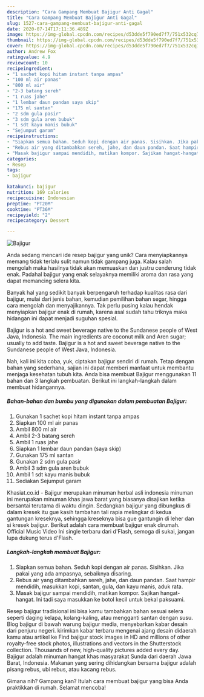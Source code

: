 ```yaml
---
description: "Cara Gampang Membuat Bajigur Anti Gagal"
title: "Cara Gampang Membuat Bajigur Anti Gagal"
slug: 1527-cara-gampang-membuat-bajigur-anti-gagal
date: 2020-07-14T17:11:36.489Z
image: https://img-global.cpcdn.com/recipes/d53dde5f790ed7f7/751x532cq70/bajigur-foto-resep-utama.jpg
thumbnail: https://img-global.cpcdn.com/recipes/d53dde5f790ed7f7/751x532cq70/bajigur-foto-resep-utama.jpg
cover: https://img-global.cpcdn.com/recipes/d53dde5f790ed7f7/751x532cq70/bajigur-foto-resep-utama.jpg
author: Andrew Fox
ratingvalue: 4.9
reviewcount: 10
recipeingredient:
- "1 sachet kopi hitam instant tanpa ampas"
- "100 ml air panas"
- "800 ml air"
- "2-3 batang sereh"
- "1 ruas jahe"
- "1 lembar daun pandan saya skip"
- "175 ml santan"
- "2 sdm gula pasir"
- "3 sdm gula aren bubuk"
- "1 sdt kayu manis bubuk"
- "Sejumput garam"
recipeinstructions:
- "Siapkan semua bahan. Seduh kopi dengan air panas. Sisihkan. Jika pakai yang ada ampasnya, sebaiknya disaring."
- "Rebus air yang ditambahkan sereh, jahe, dan daun pandan. Saat hampir mendidih, masukkan kopi, santan, gula, dan kayu manis, aduk rata."
- "Masak bajigur sampai mendidih, matikan kompor. Sajikan hangat-hangat. Ini tadi saya masukkan ke botol kecil untuk bekal paksuami."
categories:
- Resep
tags:
- bajigur

katakunci: bajigur 
nutrition: 169 calories
recipecuisine: Indonesian
preptime: "PT20M"
cooktime: "PT36M"
recipeyield: "2"
recipecategory: Dessert

---
```



![Bajigur](https://img-global.cpcdn.com/recipes/d53dde5f790ed7f7/751x532cq70/bajigur-foto-resep-utama.jpg)

Anda sedang mencari ide resep bajigur yang unik? Cara menyiapkannya memang tidak terlalu sulit namun tidak gampang juga. Kalau salah mengolah maka hasilnya tidak akan memuaskan dan justru cenderung tidak enak. Padahal bajigur yang enak selayaknya memiliki aroma dan rasa yang dapat memancing selera kita.

Banyak hal yang sedikit banyak berpengaruh terhadap kualitas rasa dari bajigur, mulai dari jenis bahan, kemudian pemilihan bahan segar, hingga cara mengolah dan menyajikannya. Tak perlu pusing kalau hendak menyiapkan bajigur enak di rumah, karena asal sudah tahu triknya maka hidangan ini dapat menjadi suguhan spesial.

Bajigur is a hot and sweet beverage native to the Sundanese people of West Java, Indonesia. The main ingredients are coconut milk and Aren sugar; usually to add taste. Bajigur is a hot and sweet beverage native to the Sundanese people of West Java, Indonesia.


Nah, kali ini kita coba, yuk, ciptakan bajigur sendiri di rumah. Tetap dengan bahan yang sederhana, sajian ini dapat memberi manfaat untuk membantu menjaga kesehatan tubuh kita. Anda bisa membuat Bajigur menggunakan 11 bahan dan 3 langkah pembuatan. Berikut ini langkah-langkah dalam membuat hidangannya.

<!--inarticleads1-->

##### Bahan-bahan dan bumbu yang digunakan dalam pembuatan Bajigur:

1. Gunakan 1 sachet kopi hitam instant tanpa ampas
1. Siapkan 100 ml air panas
1. Ambil 800 ml air
1. Ambil 2-3 batang sereh
1. Ambil 1 ruas jahe
1. Siapkan 1 lembar daun pandan (saya skip)
1. Gunakan 175 ml santan
1. Gunakan 2 sdm gula pasir
1. Ambil 3 sdm gula aren bubuk
1. Ambil 1 sdt kayu manis bubuk
1. Sediakan Sejumput garam


Khasiat.co.id - Bajigur merupakan minuman herbal asli indonesia minuman ini merupakan minuman khas jawa barat yang biasanya disajikan ketika bersantai terutama di waktu dingin. Sedangkan bajigur yang dibungkus di dalam kresek itu gue kasih tambahan tali rapia melingkar di kedua gantungan kreseknya, sehingga kreseknya bisa gue gantungin di leher dan si kresek bajigur. Berikut adalah cara membuat bajigur enak dirumah. Official Music Video Ini single terbaru dari d&#39;Flash, semoga di sukai, jangan lupa dukung terus d&#39;Flash. 

<!--inarticleads2-->

##### Langkah-langkah membuat Bajigur:

1. Siapkan semua bahan. Seduh kopi dengan air panas. Sisihkan. Jika pakai yang ada ampasnya, sebaiknya disaring.
1. Rebus air yang ditambahkan sereh, jahe, dan daun pandan. Saat hampir mendidih, masukkan kopi, santan, gula, dan kayu manis, aduk rata.
1. Masak bajigur sampai mendidih, matikan kompor. Sajikan hangat-hangat. Ini tadi saya masukkan ke botol kecil untuk bekal paksuami.


Resep bajigur tradisional ini bisa kamu tambahkan bahan sesuai selera seperti daging kelapa, kolang-kaling, atau mengganti santan dengan susu. Blog bajigur di bawah warung bajigur media, menyebarkan kabar desain dari penjuru negeri. kirimkan kabar terbaru mengenai ajang desain didaerah kamu atau artikel ke Find bajigur stock images in HD and millions of other royalty-free stock photos, illustrations and vectors in the Shutterstock collection. Thousands of new, high-quality pictures added every day. Bajigur adalah minuman hangat khas masyarakat Sunda dari daerah Jawa Barat, Indonesia. Makanan yang sering dihidangkan bersama bajigur adalah pisang rebus, ubi rebus, atau kacang rebus. 

Gimana nih? Gampang kan? Itulah cara membuat bajigur yang bisa Anda praktikkan di rumah. Selamat mencoba!
